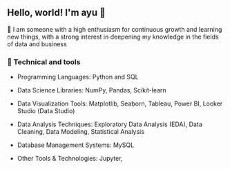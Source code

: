 ## Hello, world! I'm ayu 👋 
🌱 I am someone with a high enthusiasm for continuous growth and learning new things, with a strong interest in deepening my knowledge in the fields of data and business

### 🤖 Technical and tools
* Programming Languages: Python and SQL

* Data Science Libraries: NumPy, Pandas, Scikit-learn

* Data Visualization Tools: Matplotlib, Seaborn, Tableau, Power BI, Looker Studio (Data Studio)

* Data Analysis Techniques: Exploratory Data Analysis (EDA), Data Cleaning, Data Modeling, Statistical Analysis

* Database Management Systems: MySQL

* Other Tools & Technologies: Jupyter,

<!--
**srahayu/srahayu** is a ✨ _special_ ✨ repository because its `README.md` (this file) appears on your GitHub profile.

Here are some ideas to get you started:

- 🔭 I’m currently working on ...
- 🌱 I’m currently learning ...
- 👯 I’m looking to collaborate on ...
- 🤔 I’m looking for help with ...
- 💬 Ask me about ...
- 📫 How to reach me: ...
- 😄 Pronouns: ...
- ⚡ Fun fact: ...
-->
